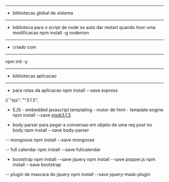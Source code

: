 --- ---------------------------------------------------
- bibliotecas global de sistema
--- ---------------------------------------------------
- biblioteca para o script de node se auto dar restart quando tiver uma modificacao
 npm install -g nodemon 
  
  
--- ---------------------------------------------------
- criado com
--- ---------------------------------------------------
npm init -y


--- ---------------------------------------------------
- bibliotecas aplicacao
--- ---------------------------------------------------

- para rotas da aplicacao
npm install --save express

// "ejs": "^3.1.5",
- EJS - embedded javascript templating -  motor de html - template engine
npm install --save ejs@3.1.5


- body parser para pegar a conversao em objeto de uma req post no body
npm install --save body-parser

-- mongoose
npm install --save mongoose

-- full calendar
npm install --save fullcalendar

- bootstrap
npm install --save jquery
npm install --save popper.js
npm install --save bootstrap

-- plugin de mascara do jquery
npm install --save jquery-mask-plugin

